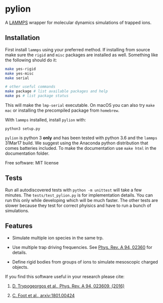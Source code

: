 
# pylion

A [LAMMPS](http://lammps.sandia.gov/) wrapper for molecular dynamics simulations of trapped ions.

## Installation

First install `lammps` using your preferred method.
If installing from source make sure the `rigid` and `misc` packages are installed as well.
Something like the following should do it:

~~~~bash
make yes-rigid
make yes-misc
make serial

# other useful commands
make package # list available packages and help
make ps # list package status
~~~~

This will make the `lmp-serial` executable.
On macOS you can also try `make mac` or installing the precompiled package from `homebrew`.

With `lammps` installed, install `pylion` with:
~~~
python3 setup.py
~~~
`pylion` is python 3 **only** and has been tested with python 3.6 and the `lammps` 31Mar17 build.
We suggest using the Anaconda python distribution that comes batteries included.
To make the documentation use `make html` in the documentation folder.

Free software: MIT license

## Tests

Run all autodiscovered tests with `python -m unittest` will take a few minutes.
The `tests/test_pylion.py` is for implementation details. You can run this only while developing which will be much faster.
The other tests are slower because they test for correct phyisics and have to run a bunch of simulations.


## Features

* Simulate multiple ion species in the same trp.

* Use multiple trap driving frequencies. See [Phys. Rev. A 94, 02360](https://journals.aps.org/pra/abstract/10.1103/PhysRevA.94.023609) for details.

* Define rigid bodies from groups of ions to simulate mesoscopic charged objects.

If you find this software useful in your research please cite:

1. [D. Trypogeorgos et al., Phys. Rev. A 94, 023609, (2016)](https://journals.aps.org/pra/abstract/10.1103/PhysRevA.94.023609)

2. [C. Foot et al., arxiv:1801.00424](http://arxiv.org/abs/1801.00424)
